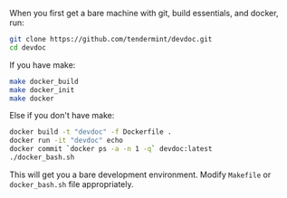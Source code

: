 When you first get a bare machine with git, build essentials, and docker, run:
```bash
git clone https://github.com/tendermint/devdoc.git 
cd devdoc
```

If you have make:
```bash
make docker_build
make docker_init
make docker
```

Else if you don't have make:
```bash
docker build -t "devdoc" -f Dockerfile .
docker run -it "devdoc" echo
docker commit `docker ps -a -n 1 -q` devdoc:latest
./docker_bash.sh
```

This will get you a bare development environment.
Modify `Makefile` or `docker_bash.sh` file appropriately.
